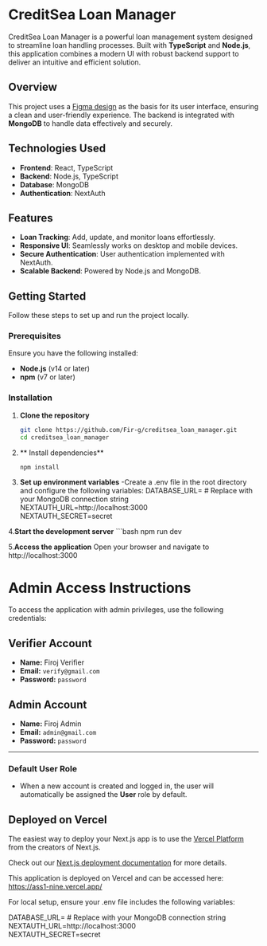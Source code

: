 # CreditSea Loan Manager  

CreditSea Loan Manager is a powerful loan management system designed to streamline loan handling processes. Built with **TypeScript** and **Node.js**, this application combines a modern UI with robust backend support to deliver an intuitive and efficient solution.  

## Overview  

This project uses a [Figma design](https://www.figma.com/design/vSeMzFkJ6RKdtflUaQvi9T/LOAN-MANAGER-(Community)) as the basis for its user interface, ensuring a clean and user-friendly experience. The backend is integrated with **MongoDB** to handle data effectively and securely.  

## Technologies Used  

- **Frontend**: React, TypeScript  
- **Backend**: Node.js, TypeScript  
- **Database**: MongoDB  
- **Authentication**: NextAuth  

## Features  

- **Loan Tracking**: Add, update, and monitor loans effortlessly.  
- **Responsive UI**: Seamlessly works on desktop and mobile devices.  
- **Secure Authentication**: User authentication implemented with NextAuth.  
- **Scalable Backend**: Powered by Node.js and MongoDB.  

## Getting Started  

Follow these steps to set up and run the project locally.  

### Prerequisites  

Ensure you have the following installed:  
- **Node.js** (v14 or later)  
- **npm** (v7 or later)  

### Installation  

1. **Clone the repository**  
   ```bash  
   git clone https://github.com/Fir-g/creditsea_loan_manager.git  
   cd creditsea_loan_manager  
2. ** Install dependencies**
   ```bash
   npm install  
3.  **Set up environment variables**
   -Create a .env file in the root directory and configure the following variables:
   DATABASE_URL=<your-mongodb-url>  # Replace with your MongoDB connection string  
   NEXTAUTH_URL=http://localhost:3000  
   NEXTAUTH_SECRET=secret

4.**Start the development server**
    ```bash
    npm run dev

5.**Access the application**
   Open your browser and navigate to http://localhost:3000

# Admin Access Instructions

To access the application with admin privileges, use the following credentials:

## Verifier Account
- **Name:** Firoj Verifier  
- **Email:** `verify@gmail.com`  
- **Password:** `password`

## Admin Account
- **Name:** Firoj Admin  
- **Email:** `admin@gmail.com`  
- **Password:** `password`

---

### Default User Role
- When a new account is created and logged in, the user will automatically be assigned the **User** role by default.



## Deployed on Vercel

The easiest way to deploy your Next.js app is to use the [Vercel Platform](https://vercel.com/new?utm_medium=default-template&filter=next.js&utm_source=create-next-app&utm_campaign=create-next-app-readme) from the creators of Next.js.

Check out our [Next.js deployment documentation](https://nextjs.org/docs/deployment) for more details.

This application is deployed on Vercel and can be accessed here: https://ass1-nine.vercel.app/

For local setup, ensure your .env file includes the following variables:

DATABASE_URL=<your-mongodb-url>  # Replace with your MongoDB connection string  
NEXTAUTH_URL=http://localhost:3000  
NEXTAUTH_SECRET=secret  
